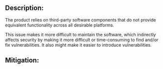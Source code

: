 ## Description:

The product relies on third-party software components that do not provide equivalent functionality across all desirable platforms.

This issue makes it more difficult to maintain the software, which indirectly affects security by making it more difficult or time-consuming to find and/or fix vulnerabilities. It also might make it easier to introduce vulnerabilities.

## Mitigation:
